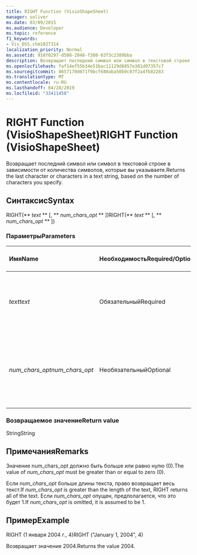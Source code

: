 ```yaml
---
title: RIGHT Function (VisioShapeSheet)
manager: soliver
ms.date: 03/09/2015
ms.audience: Developer
ms.topic: reference
f1_keywords:
- Vis_DSS.chm1027314
localization_priority: Normal
ms.assetid: 910f0297-d588-2048-f308-03f3c2389bba
description: Возвращает последний символ или символ в текстовой строке в зависимости от количества символов, которые вы указываете.
ms.openlocfilehash: faf14ef55b34e51bac11129d6857e381d07357c7
ms.sourcegitcommit: 8657170d071f9bcf680aba50b9c07f2a4fb82283
ms.translationtype: MT
ms.contentlocale: ru-RU
ms.lasthandoff: 04/28/2019
ms.locfileid: "33411458"
---
```

# <a name="right-function-visioshapesheet"></a><span data-ttu-id="5e33e-103">RIGHT Function (VisioShapeSheet)</span><span class="sxs-lookup"><span data-stu-id="5e33e-103">RIGHT Function (VisioShapeSheet)</span></span>

<span data-ttu-id="5e33e-104">Возвращает последний символ или символ в текстовой строке в зависимости от количества символов, которые вы указываете.</span><span class="sxs-lookup"><span data-stu-id="5e33e-104">Returns the last character or characters in a text string, based on the number of characters you specify.</span></span>
  
## <a name="syntax"></a><span data-ttu-id="5e33e-105">Синтаксис</span><span class="sxs-lookup"><span data-stu-id="5e33e-105">Syntax</span></span>

<span data-ttu-id="5e33e-106">RIGHT(\*\* *text* \*\* [, \*\* *num_chars_opt* \*\* ])</span><span class="sxs-lookup"><span data-stu-id="5e33e-106">RIGHT(\*\* *text* \*\* [, \*\* *num_chars_opt* \*\* ])</span></span> 
  
### <a name="parameters"></a><span data-ttu-id="5e33e-107">Параметры</span><span class="sxs-lookup"><span data-stu-id="5e33e-107">Parameters</span></span>

|<span data-ttu-id="5e33e-108">**Имя**</span><span class="sxs-lookup"><span data-stu-id="5e33e-108">**Name**</span></span>|<span data-ttu-id="5e33e-109">**Необходимость**</span><span class="sxs-lookup"><span data-stu-id="5e33e-109">**Required/Optional**</span></span>|<span data-ttu-id="5e33e-110">**Тип данных**</span><span class="sxs-lookup"><span data-stu-id="5e33e-110">**Data Type**</span></span>|<span data-ttu-id="5e33e-111">**Описание**</span><span class="sxs-lookup"><span data-stu-id="5e33e-111">**Description**</span></span>|
|:-----|:-----|:-----|:-----|
| <span data-ttu-id="5e33e-112">_text_</span><span class="sxs-lookup"><span data-stu-id="5e33e-112">_text_</span></span> <br/> |<span data-ttu-id="5e33e-113">Обязательный</span><span class="sxs-lookup"><span data-stu-id="5e33e-113">Required</span></span>  <br/> |<span data-ttu-id="5e33e-114">**String**</span><span class="sxs-lookup"><span data-stu-id="5e33e-114">**String**</span></span> <br/> | <span data-ttu-id="5e33e-115">Текстовая строка, содержащая символы, которые необходимо извлечь.</span><span class="sxs-lookup"><span data-stu-id="5e33e-115">The text string containing the characters you want to extract.</span></span>  <br/> |
| <span data-ttu-id="5e33e-116">_num_chars_opt_</span><span class="sxs-lookup"><span data-stu-id="5e33e-116">_num_chars_opt_</span></span> <br/> |<span data-ttu-id="5e33e-117">Необязательный</span><span class="sxs-lookup"><span data-stu-id="5e33e-117">Optional</span></span>  <br/> |<span data-ttu-id="5e33e-118">**Number**</span><span class="sxs-lookup"><span data-stu-id="5e33e-118">**Number**</span></span> <br/> |<span data-ttu-id="5e33e-119">Количество символов, которые необходимо извлечь.</span><span class="sxs-lookup"><span data-stu-id="5e33e-119">The number of characters you want to extract.</span></span> <span data-ttu-id="5e33e-120">По умолчанию используется значение 1.</span><span class="sxs-lookup"><span data-stu-id="5e33e-120">The default is 1.</span></span>  <br/> |
   
### <a name="return-value"></a><span data-ttu-id="5e33e-121">Возвращаемое значение</span><span class="sxs-lookup"><span data-stu-id="5e33e-121">Return value</span></span>

<span data-ttu-id="5e33e-122">String</span><span class="sxs-lookup"><span data-stu-id="5e33e-122">String</span></span>
  
## <a name="remarks"></a><span data-ttu-id="5e33e-123">Примечания</span><span class="sxs-lookup"><span data-stu-id="5e33e-123">Remarks</span></span>

<span data-ttu-id="5e33e-124">Значение num_chars_opt  должно быть больше или равно нулю (0).</span><span class="sxs-lookup"><span data-stu-id="5e33e-124">The value of  _num_chars_opt_ must be greater than or equal to zero (0).</span></span> 
  
<span data-ttu-id="5e33e-125">Если  _num_chars_opt_ больше длины текста, право возвращает весь текст.</span><span class="sxs-lookup"><span data-stu-id="5e33e-125">If  _num_chars_opt_ is greater than the length of the text, RIGHT returns all of the text.</span></span> <span data-ttu-id="5e33e-126">Если  _num_chars_opt_ опущен, предполагается, что это будет 1.</span><span class="sxs-lookup"><span data-stu-id="5e33e-126">If  _num_chars_opt_ is omitted, it is assumed to be 1.</span></span> 
  
## <a name="example"></a><span data-ttu-id="5e33e-127">Пример</span><span class="sxs-lookup"><span data-stu-id="5e33e-127">Example</span></span>

<span data-ttu-id="5e33e-128">RIGHT (1 января 2004 г., 4)</span><span class="sxs-lookup"><span data-stu-id="5e33e-128">RIGHT ("January 1, 2004", 4)</span></span> 
  
<span data-ttu-id="5e33e-129">Возвращает значение 2004.</span><span class="sxs-lookup"><span data-stu-id="5e33e-129">Returns the value 2004.</span></span> 
  

